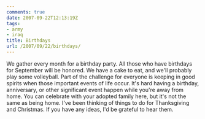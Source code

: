 ```yaml
---
comments: true
date: 2007-09-22T12:13:19Z
tags:
- army
- iraq
title: Birthdays
url: /2007/09/22/birthdays/
---
```


<p>We gather every month for a birthday party. All those who have birthdays for September will be honored. We have a cake to eat, and we'll probably play some volleyball. Part of the challenge for everyone is keeping in good spirits when those important events of life occur. It's hard having a birthday, anniversary, or other significant event happen while you're away from home. You can celebrate with your adopted family here, but it's not the same as being home. I've been thinking of things to do for Thanksgiving and Christmas. If you have any ideas, I'd be grateful to hear them.</p>
